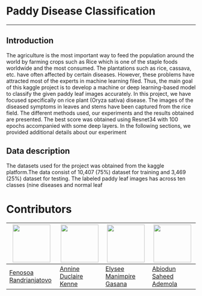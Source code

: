 # Paddy Disease Classification

---

## Introduction 
The agriculture is the most important way to feed the population around the world by farming crops such as Rice
which is one of the staple foods worldwide and the most consumed. The plantations such as rice, cassava, etc.
have often affected by certain diseases. However, these problems have attracted most of the experts in machine
learning filed. Thus, the main goal of this kaggle project is to develop a machine or deep learning-based model to
classify the given paddy leaf images accurately. In this project, we have focused specifically on rice plant (Oryza
sativa) disease. The images of the diseased symptoms in leaves and stems have been captured from the rice field.
The different methods used, our experiments and the results obtained are presented. The best score was obtained
using Resnet34 with 100 epochs accompanied with some deep layers. In the following sections, we provided
additional details about our experiment

## Data description

The datasets used for the project was obtained from the kaggle platform.The data consist of 10,407 (75%) dataset
for training and 3,469 (25%) dataset for testing. The labeled paddy leaf images has across ten classes (nine diseases
and normal leaf







# Contributors
<img src="https://avatars.githubusercontent.com/u/98966847?v=4" width="100" height="100"> | <img src="https://avatars.githubusercontent.com/u/97548404?v=4" width="100" height="100">| <img src="https://avatars.githubusercontent.com/u/98966969?v=4" width="100" height="100"> | <img src="https://avatars.githubusercontent.com/u/99017712?v=4" width="100" height="100">
------|-----|------|------
[Fenosoa Randrianjatovo](https://github.com/FenosoaRandrianjatovo) | [Annine Duclaire Kenne](https://github.com/annine1)| [Elysee Manimpire Gasana](https://github.com/AvotraRan) | [Abiodun Saheed Ademola](https://github.com/heritiana-aimsammi-sn2022)
